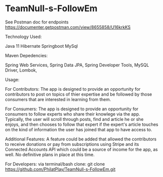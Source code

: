 # TeamNull-s-FollowEm

See Postman doc for endpoints
https://documenter.getpostman.com/view/8655858/U16krkKS

Technology Used:

Java 11
Hibernate
Springboot
MySql

Maven Depedencies:

Spring Web Services,
Spring Data JPA,
Spring Developer Tools,
MySQL Driver,
Lombok,

Usage: 

For Contributors:
The app is designed to provide an opportunity for contributors to post on topics of thier expertise and be followed by those 
consumers that are interested in learning from them.

For Consumers:
The app is designed to provide an opportunity for consumers to follow experts who share their knowlege via the app. Typically, 
the user will scroll through posts, find and article he or she enjoys, and then chooses to follow that expert if the expert's article 
touches on the kind of information the user has joined that app to have access to.

Additional Features:
A feature could be added that allowed the contributors to receive donations or pay from subscriptions using Stripe and its Connected Accounts API which could be a source 
of income for the app, as well. No definitive plans in place at this time.

For Developers:
via terminal/bash clone: git clone https://github.com/PhilatPlay/TeamNull-s-FollowEm.git


